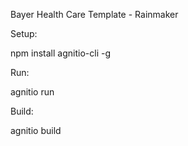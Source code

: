 Bayer Health Care Template - Rainmaker

Setup:

npm install agnitio-cli -g

Run:

agnitio run

Build:

agnitio build

